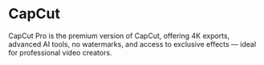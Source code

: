 # CapCut
CapCut Pro is the premium version of CapCut, offering 4K exports, advanced AI tools, no watermarks, and access to exclusive effects — ideal for professional video creators.
